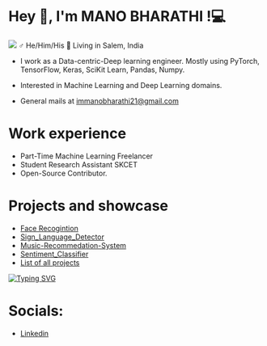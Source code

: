 # Hey 👋, I'm MANO BHARATHI !:computer:
<img src="https://github.com/ManoBharathi93/ManoBharathi93/blob/main/Banner.png" >
 ♂ He/Him/His 📍 Living in Salem, India

* I work as a Data-centric-Deep learning engineer. Mostly using PyTorch, TensorFlow, Keras, SciKit Learn, Pandas, Numpy.

* Interested in Machine Learning and Deep Learning domains.

* General mails at immanobharathi21@gmail.com

# Work experience
* Part-Time Machine Learning Freelancer 
* Student Research Assistant SKCET
* Open-Source Contributor. 

# Projects and showcase
* [Face Recogintion](https://github.com/ManoBharathi93/face_recognition/tree/main)
* [Sign_Language_Detector](https://github.com/ManoBharathi93/Sign_Language_Detector/tree/main)
* [Music-Recommedation-System](https://github.com/ManoBharathi93/Music-Recommedation-System)
* [Sentiment_Classifier](https://github.com/ManoBharathi93/Sentiment_Classifier)
* [List of all projects](https://github.com/ManoBharathi93/MachineLearningProjects/tree/main)

<a href="https://git.io/typing-svg"><img src="https://readme-typing-svg.demolab.com?font=Fira+Code&pause=1000&color=16FD23&width=435&lines=Artificial+Intelligence+Enthusiast;Learn%2C+Collaborate+and+Help+others;Looking+for+ML+Engineer+Role" alt="Typing SVG" /></a>


# Socials:
* [Linkedin](https://www.linkedin.com/in/manobharathi-m/)









<!--


Here are some ideas to get you started:

- 🔭 I’m currently working on ...
- 🌱 I’m currently learning ...
- 👯 I’m looking to collaborate on ...
- 🤔 I’m looking for help with ...
- 💬 Ask me about ...
- 📫 How to reach me: ...
- 😄 Pronouns: ...
- ⚡ Fun fact: ...
-->
